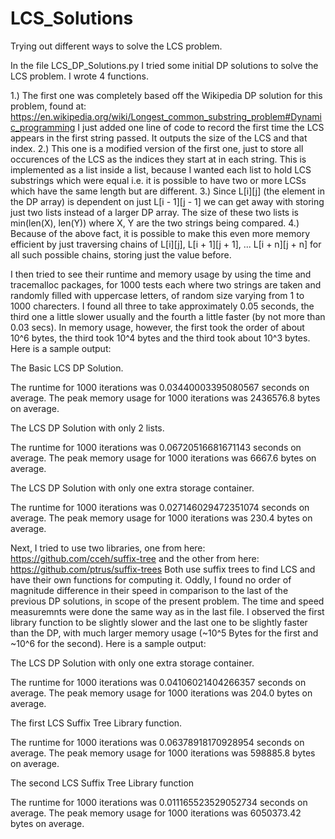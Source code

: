 # LCS_Solutions
Trying out different ways to solve the LCS problem.

In the file LCS_DP_Solutions.py I tried some initial DP solutions to solve the LCS problem. I wrote 4 functions.

  1.) The first one was completely based off the Wikipedia DP solution for this problem, found at: https://en.wikipedia.org/wiki/Longest_common_substring_problem#Dynamic_programming I just added one line of code to record the first time the LCS appears in the first string passed. It outputs the size of the LCS and that index.
  2.) This one is a modified version of the first one, just to store all occurences of the LCS as the indices they start at in each string. This is implemented as a list inside a list, because I wanted each list to hold LCS substrings which were equal i.e. it is possible to have two or more LCSs which have the same length but are different.
  3.) Since L[i][j] (the element in the DP array) is dependent on just L[i - 1][j - 1] we can get away with storing just two lists instead of a larger DP array. The size of these two lists is min(len(X), len(Y)) where X, Y are the two strings being compared.
  4.) Because of the above fact, it is possible to make this even more memory efficient by just traversing chains of L[i][j], L[i + 1][j + 1], ... L[i + n][j + n] for all such possible chains, storing just the value before.

I then tried to see their runtime and memory usage by using the time and tracemalloc packages, for 1000 tests each where two strings are taken and randomly filled with uppercase letters, of random size varying from 1 to 1000 charecters. I found all three to take approximately 0.05 seconds, the third one a little slower usually and the fourth a little faster (by not more than 0.03 secs). In memory usage, however, the first took the order of about 10^6 bytes, the third took 10^4 bytes and the third took about 10^3 bytes. Here is a sample output:

The Basic LCS DP Solution.

The runtime for 1000 iterations was 0.03440003395080567 seconds on average.
The peak memory usage for 1000 iterations was 2436576.8  bytes on average.

The LCS DP Solution with only 2 lists.

The runtime for 1000 iterations was 0.06720516681671143 seconds on average.
The peak memory usage for 1000 iterations was 6667.6  bytes on average.

The LCS DP Solution with only one extra storage container.

The runtime for 1000 iterations was 0.027146029472351074 seconds on average.
The peak memory usage for 1000 iterations was 230.4  bytes on average.

Next, I tried to use two libraries, one from here: https://github.com/cceh/suffix-tree and the other from here: https://github.com/ptrus/suffix-trees
Both use suffix trees to find LCS and have their own functions for computing it. Oddly, I found no order of magnitude difference in their speed in comparison to the last of the previous DP solutions, in scope of the present problem. The time and speed measuremnts were done the same way as in the last file. I observed the first library function to be slightly slower and the last one to be slightly faster than the DP, with much larger memory usage (~10^5 Bytes for the first and ~10^6 for the second). Here is a sample output:

The LCS DP Solution with only one extra storage container.

The runtime for 1000 iterations was 0.04106021404266357 seconds on average.
The peak memory usage for 1000 iterations was 204.0  bytes on average.

The first LCS Suffix Tree Library function.

The runtime for 1000 iterations was 0.06378918170928954 seconds on average.
The peak memory usage for 1000 iterations was 598885.8  bytes on average.

The second LCS Suffix Tree Library function

The runtime for 1000 iterations was 0.011165523529052734 seconds on average.
The peak memory usage for 1000 iterations was 6050373.42  bytes on average.
